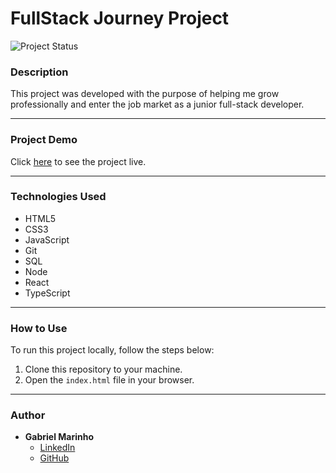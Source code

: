 # FullStack Journey Project
![Project Status](https://img.shields.io/badge/Status-Completed-green)

### Description
This project was developed with the purpose of helping me grow professionally and enter the job market as a junior full-stack developer.

---

### Project Demo
Click [here](https://full-stack-journey-flame.vercel.app/) to see the project live.

---

### Technologies Used
- HTML5
- CSS3
- JavaScript
- Git
- SQL
- Node
- React
- TypeScript

---

### How to Use
To run this project locally, follow the steps below:
1. Clone this repository to your machine.
2. Open the `index.html` file in your browser.

---

### Author
- **Gabriel Marinho**
  - [LinkedIn](https://www.linkedin.com/in/gabrielmarinhosales)
  - [GitHub](https://github.com/Woooly)
